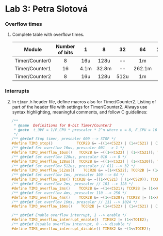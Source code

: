# Lab 3: Petra Slotová

### Overflow times

1. Complete table with overflow times.

   | **Module** | **Number of bits** | **1** | **8** | **32** | **64** | **128** | **256** | **1024** |
   | :-: | :-: | :-: | :-: | :-: | :-: | :-: | :-: | :-: |
   | Timer/Counter0 | 8  | 16u | 128u | -- | 1m | -- | 4.1m | 16.4m |
   | Timer/Counter1 | 16 | 4.1m | 32.8m | -- | 262.1m | -- | 1.49 | 4.194 |
   | Timer/Counter2 | 8  | 16u | 128u | 512u | 1m | 2m | 4.1m | 16.4m |

### Interrupts

2. In `timer.h` header file, define macros also for Timer/Counter2. Listing of part of the header file with settings for Timer/Counter2. Always use syntax highlighting, meaningful comments, and follow C guidelines:

```c
   /**
    * @name  Definitions for 8-bit Timer/Counter2
    * @note  t_OVF = 1/F_CPU * prescaler * 2^n where n = 8, F_CPU = 16 MHz
    */
   /** @brief Stop timer, prescaler 000 --> STOP */
   #define TIM3_stop()           TCCR2B &= ~((1<<CS22) | (1<<CS21) | (1<<CS20));
   /** @brief Set overflow 16us, prescaler 001 --> 1 */
   #define TIM3_overflow_16us()   TCCR2B &= ~((1<<CS22) | (1<<CS21)); TCCR2B |= (1<<CS20);
   /** @brief Set overflow 128us, prescaler 010 --> 8 */
   #define TIM3_overflow_128us()  TCCR2B &= ~((1<<CS22) | (1<<CS20)); TCCR2B |= (1<<CS21);
   /** @brief Set overflow 512us, prescaler // 011 --> 32 */
   #define TIM3_overflow_512us()    TCCR2B &= ~(1<<CS22); TCCR2B |= (1<<CS21) | (1<<CS20);
   /** @brief Set overflow 1ms, prescaler 100 --> 64 */
   #define TIM3_overflow_1ms() TCCR2B &= ~((1<<CS21) | (1<<CS20)); TCCR2B |= (1<<CS22);
   /** @brief Set overflow 2ms, prescaler // 101 --> 128 */
   #define TIM3_overflow_2ms()    TCCR2B &= ~(1<<CS21); TCCR2B |= (1<<CS22) | (1<<CS20);
   /** @brief Set overflow 4ms, prescaler 110 --> 256 */
   #define TIM3_overflow_4ms()    TCCR2B &= ~(1<<CS20); TCCR2B |= (1<<CS21) | (1<<CS22);
   /** @brief Set overflow 16ms, prescaler // 111 --> 1024 */
   #define TIM3_overflow_16ms()    TCCR2B |= (1<<CS22) | (1<<CS21) | (1<<CS20);

   /** @brief Enable overflow interrupt, 1 --> enable */
   #define TIM3_overflow_interrupt_enable()  TIMSK2 |= (1<<TOIE2);
   /** @brief Disable overflow interrupt, 0 --> disable */
   #define TIM3_overflow_interrupt_disable() TIMSK2 &= ~(1<<TOIE2);
```